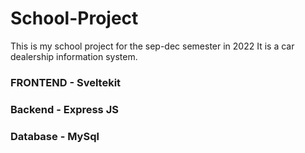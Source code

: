 # School-Project
This is my school project for the sep-dec semester in 2022
It is a car dealership information system.
### FRONTEND - Sveltekit
### Backend - Express JS
### Database - MySql

